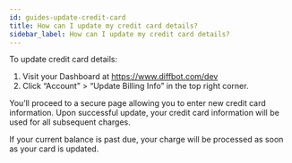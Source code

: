 ```yaml
---
id: guides-update-credit-card
title: How can I update my credit card details?
sidebar_label: How can I update my credit card details?
---
```


<div class="entry-content">
		<p>To update credit card details:</p>
<ol>
<li>Visit your Dashboard at <a href="https://www.diffbot.com/dev" target="_blank">https://www.diffbot.com/dev</a>
</li>
<li>Click “Account” &gt; “Update Billing Info” in the top right corner.</li>
</ol>
<p>You’ll proceed to a secure page allowing you to enter new credit card information. Upon successful update, your credit card information will be used for all subsequent charges.</p>
<p>If your current balance is past due, your charge will be processed as soon as your card is updated.</p>
			</div>
